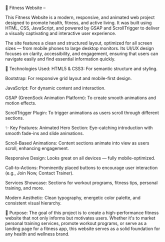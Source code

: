 🌟 Fitness Website – 

This Fitness Website is a modern, responsive, and animated web project designed to promote health, fitness, and active living. It was built using HTML, CSS, JavaScript, and powered by GSAP and ScrollTrigger to deliver a visually captivating and interactive user experience.

The site features a clean and structured layout, optimized for all screen sizes — from mobile phones to large desktop monitors. Its UI/UX design focuses on clarity, accessibility, and engagement, ensuring that users can navigate easily and find essential information quickly.

🔧 Technologies Used:
HTML5 & CSS3: For semantic structure and styling.

Bootstrap: For responsive grid layout and mobile-first design.

JavaScript: For dynamic content and interaction.

GSAP (GreenSock Animation Platform): To create smooth animations and motion effects.

ScrollTrigger Plugin: To trigger animations as users scroll through different sections.

✨ Key Features:
Animated Hero Section: Eye-catching introduction with smooth fade-ins and slide animations.

Scroll-Based Animations: Content sections animate into view as users scroll, enhancing engagement.

Responsive Design: Looks great on all devices — fully mobile-optimized.

Call-to-Actions: Prominently placed buttons to encourage user interaction (e.g., Join Now, Contact Trainer).

Services Showcase: Sections for workout programs, fitness tips, personal training, and more.

Modern Aesthetic: Clean typography, energetic color palette, and consistent visual hierarchy.

🎯 Purpose:
The goal of this project is to create a high-performance fitness website that not only informs but motivates users. Whether it's to market personal training services, promote workout programs, or serve as a landing page for a fitness app, this website serves as a solid foundation for any health and wellness brand.

